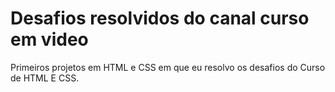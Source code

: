 
<h1>Desafios resolvidos do canal curso em video</h1>
<p>Primeiros projetos em HTML e CSS
em que eu resolvo os desafios do Curso de HTML E CSS. 


